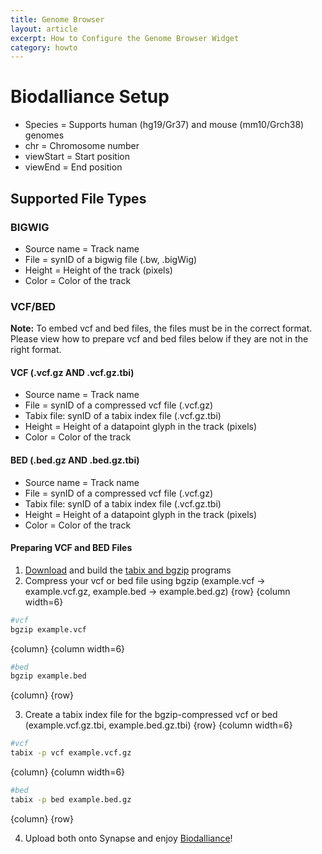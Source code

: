 ```yaml
---
title: Genome Browser
layout: article
excerpt: How to Configure the Genome Browser Widget
category: howto
---
```


# Biodalliance Setup
* Species = Supports human (hg19/Gr37) and mouse (mm10/Grch38) genomes
* chr = Chromosome number 
* viewStart = Start position
* viewEnd  = End position

## Supported File Types
### BIGWIG 
* Source name = Track name
* File = synID of a bigwig file (.bw, .bigWig)
* Height = Height of the track (pixels)
* Color = Color of the track

### VCF/BED
**Note:** To embed vcf and bed files, the files must be in the correct format.  Please view how to prepare vcf and bed files below if they are not in the right format.

#### VCF (.vcf.gz **AND** .vcf.gz.tbi)
* Source name = Track name
* File = synID of a compressed vcf file (.vcf.gz)
* Tabix file: synID of a tabix index file (.vcf.gz.tbi)
* Height = Height of a datapoint glyph in the track (pixels)
* Color = Color of the track
 
#### BED (.bed.gz **AND** .bed.gz.tbi)
* Source name = Track name
* File = synID  of a compressed vcf file (.vcf.gz)
* Tabix file: synID  of a tabix index file (.vcf.gz.tbi)
* Height = Height of a datapoint glyph in the track (pixels)
* Color = Color of the track

#### Preparing VCF and BED Files
1. [Download](http://sourceforge.net/projects/samtools/files/tabix/) and build the [tabix and bgzip](http://www.htslib.org/doc/tabix.html) programs
2. Compress your vcf or bed file using bgzip (example.vcf -> example.vcf.gz, example.bed -> example.bed.gz)
{row}
 {column width=6}
```bash
#vcf
bgzip example.vcf
```
 {column}
 {column width=6} 
```bash
#bed
bgzip example.bed
``` 
{column}
{row}

3. Create a tabix index file for the bgzip-compressed vcf or bed (example.vcf.gz.tbi, example.bed.gz.tbi)
{row}
 {column width=6}
```bash
#vcf
tabix -p vcf example.vcf.gz
```
 {column}
 {column width=6} 
```bash
#bed
tabix -p bed example.bed.gz
```
{column}
{row}

4. Upload both onto Synapse and enjoy [Biodalliance](http://www.biodalliance.org/)!